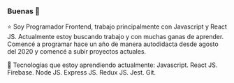 ### Buenas 👋

⭐ Soy Programador Frontend, trabajo principalmente con Javascript y React JS. Actualmente estoy buscando trabajo y con muchas ganas de aprender. Comencé a programar hace un año de manera autodidacta desde agosto del 2020 y comencé a subir proyectos actuales.

🌱 Tecnologías que estoy aprendiendo actualmente:
Javascript.
React JS.
Firebase.
Node JS.
Express JS.
Redux JS.
Jest.
Git.



